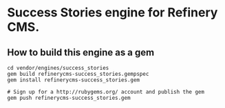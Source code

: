 # Success Stories engine for Refinery CMS.

## How to build this engine as a gem

    cd vendor/engines/success_stories
    gem build refinerycms-success_stories.gempspec
    gem install refinerycms-success_stories.gem
    
    # Sign up for a http://rubygems.org/ account and publish the gem
    gem push refinerycms-success_stories.gem